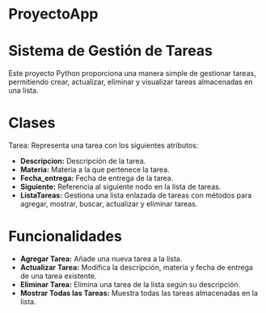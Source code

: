 # ProyectoApp

# Sistema de Gestión de Tareas
Este proyecto Python proporciona una manera simple de gestionar tareas, permitiendo crear, actualizar, eliminar y visualizar tareas almacenadas en una lista.

# Clases
Tarea: Representa una tarea con los siguientes atributos:

- __Descripcion:__ Descripción de la tarea.
- __Materia:__ Materia a la que pertenece la tarea.
- __Fecha_entrega:__ Fecha de entrega de la tarea.
- __Siguiente:__ Referencia al siguiente nodo en la lista de tareas.
- __ListaTareas:__ Gestiona una lista enlazada de tareas con métodos para agregar, mostrar, buscar, actualizar y eliminar tareas.

# Funcionalidades
- __Agregar Tarea:__ Añade una nueva tarea a la lista.
- __Actualizar Tarea:__ Modifica la descripción, materia y fecha de entrega de una tarea existente.
- __Eliminar Tarea:__ Elimina una tarea de la lista según su descripción.
- __Mostrar Todas las Tareas:__ Muestra todas las tareas almacenadas en la lista.
